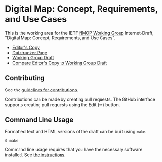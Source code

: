 # Digital Map: Concept, Requirements, and Use Cases

This is the working area for the IETF [NMOP Working Group](https://datatracker.ietf.org/wg/nmop/documents/) Internet-Draft, "Digital Map: Concept, Requirements, and Use Cases".

* [Editor's Copy](https://ietf-wg-nmop.github.io/draft-ietf-nmop-digital-map-concept/#go.draft-ietf-nmop-digital-map-concept.html)
* [Datatracker Page](https://datatracker.ietf.org/doc/draft-ietf-nmop-digital-map-concept)
* [Working Group Draft](https://datatracker.ietf.org/doc/html/draft-ietf-nmop-digital-map-concept)
* [Compare Editor's Copy to Working Group Draft](https://ietf-wg-nmop.github.io/draft-ietf-nmop-digital-map-concept/#go.draft-ietf-nmop-digital-map-concept.diff)


## Contributing

See the
[guidelines for contributions](https://github.com/ietf-wg-nmop/draft-ietf-nmop-digital-map-concept/blob/main/CONTRIBUTING.md).

Contributions can be made by creating pull requests.
The GitHub interface supports creating pull requests using the Edit (✏) button.


## Command Line Usage

Formatted text and HTML versions of the draft can be built using `make`.

```sh
$ make
```

Command line usage requires that you have the necessary software installed.  See
[the instructions](https://github.com/martinthomson/i-d-template/blob/main/doc/SETUP.md).

